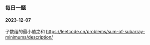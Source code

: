 ### 每日一题
#### 2023-12-07
子数组的最小值之和
https://leetcode.cn/problems/sum-of-subarray-minimums/description/